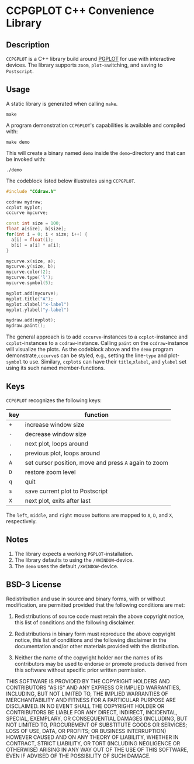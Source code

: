 # CCPGPLOT C++ Convenience Library

## Description

`CCPGPLOT` is a C++ library build around [PGPLOT](https://sites.astro.caltech.edu/~tjp/pgplot/) for use with interactive devices. The library supports `zoom`, `plot`-switching, and saving to `Postscript`.

## Usage

A static library is generated when calling `make`.

```shell
make
```

A program demonstration `CCPGPLOT`'s capabilities is available and compiled with:

```shell
make demo
```

This will create a binary named `demo` inside the `demo`-directory and that can be invoked with:

```shell
./demo
```

The codeblock listed below illustrates using `CCPGPLOT`.

```C++
#include "CCdraw.h"

ccdraw mydraw;
ccplot myplot;  
cccurve mycurve;

const int size = 100;
float a[size], b[size];
for(int i = 0; i < size; i++) {
  a[i] = float(i);
  b[i] = a[i] * a[i];
}

mycurve.x(size, a);
mycurve.y(size, b);
mycurve.color(2);
mycurve.type('l');
mycurve.symbol(5);

myplot.add(mycurve);
myplot.title("A");
myplot.xlabel("x-label")
myplot.ylabel("y-label")

mydraw.add(myplot);
mydraw.paint();

```

The general approach is to add `cccurve`-instances to a `ccplot`-instance and `ccplot`-instances to a `ccdraw`-instance. Calling `paint` on the `ccdraw`-instance will visualize the plots. As the codeblock above and the `demo` program demonstrate,`cccurve`s can be styled, e.g., setting the line-`type` and plot-`symbol` to use. Similary, `ccplot`s can have their `title`,`xlabel`, and `ylabel` set using its such named member-functions.

## Keys

`CCPGPLOT` recognizes the following keys:

| key | function |
----|------------|
|`+`|increase window size|
|`-`|decrease window size|
|`.`|next plot, loops around|
|`,`|previous plot, loops around|
|`A`|set cursor position, move and press `A` again to zoom|
|`D`|restore zoom level|
|`q`|quit|
|`s`|save current plot to Postscript|
|`X`|next plot, exits after last|

The `left`, `middle`, and `right` mouse buttons are mapped to `A`, `D`, and `X`, respectively.

## Notes

1. The library expects a working `PGPLOT`-installation.
2. The library defaults to using the `/XWINDOW`-device.
3. The `demo` uses the default `/XWINDOW`-device.

## BSD-3 License

Redistribution and use in source and binary forms, with or without modification, are permitted provided that the following conditions are met:

1. Redistributions of source code must retain the above copyright notice, this list of conditions and the following disclaimer.

2. Redistributions in binary form must reproduce the above copyright notice, this list of conditions and the following disclaimer in the documentation and/or other materials provided with the distribution.

3. Neither the name of the copyright holder nor the names of its contributors may be used to endorse or promote products derived from this software without specific prior written permission.

THIS SOFTWARE IS PROVIDED BY THE COPYRIGHT HOLDERS AND CONTRIBUTORS "AS IS" AND ANY EXPRESS OR IMPLIED WARRANTIES, INCLUDING, BUT NOT LIMITED TO, THE IMPLIED WARRANTIES OF MERCHANTABILITY AND FITNESS FOR A PARTICULAR PURPOSE ARE DISCLAIMED. IN NO EVENT SHALL THE COPYRIGHT HOLDER OR CONTRIBUTORS BE LIABLE FOR ANY DIRECT, INDIRECT, INCIDENTAL, SPECIAL, EXEMPLARY, OR CONSEQUENTIAL DAMAGES (INCLUDING, BUT NOT LIMITED TO, PROCUREMENT OF SUBSTITUTE GOODS OR SERVICES; LOSS OF USE, DATA, OR PROFITS; OR BUSINESS INTERRUPTION) HOWEVER CAUSED AND ON ANY THEORY OF LIABILITY, WHETHER IN CONTRACT, STRICT LIABILITY, OR TORT (INCLUDING NEGLIGENCE OR OTHERWISE) ARISING IN ANY WAY OUT OF THE USE OF THIS SOFTWARE, EVEN IF ADVISED OF THE POSSIBILITY OF SUCH DAMAGE.
